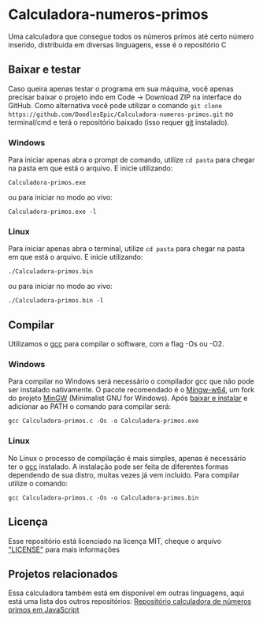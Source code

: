 # Calculadora-numeros-primos

Uma calculadora que consegue todos os números primos até certo número inserido, distribuida em diversas linguagens, esse é o repositório C

## Baixar e testar

Caso queira apenas testar o programa em sua máquina, você apenas precisar baixar o projeto indo em Code -> Download ZIP na interface do GitHub.
Como alternativa você pode utilizar o comando `git clone https://github.com/DoodlesEpic/Calculadora-numeros-primos.git` no terminal/cmd e terá o repositório baixado (isso requer [git](https://git-scm.com/) instalado).

### Windows

Para iniciar apenas abra o prompt de comando, utilize `cd pasta` para chegar na pasta em que está o arquivo. E inicie utilizando:

```shell
Calculadora-primos.exe
```

ou para iniciar no modo ao vivo:

```shell
Calculadora-primos.exe -l
```

### Linux

Para iniciar apenas abra o terminal, utilize `cd pasta` para chegar na pasta em que está o arquivo. E inicie utilizando:

```shell
./Calculadora-primos.bin
```

ou para iniciar no modo ao vivo:

```shell
./Calculadora-primos.bin -l
```

## Compilar

Utilizamos o [gcc](https://gcc.gnu.org/ "Website do gcc") para compilar o software, com a flag -Os ou -O2.

### Windows

Para compilar no Windows será necessário o compilador gcc que não pode ser instalado nativamente. O pacote recomendado é o [Mingw-w64](http://mingw-w64.org/doku.php/start "GCC for Windows 64 & 32 bits"), um fork do projeto [MinGW](http://www.mingw.org/ "Minimalist GNU for Windows") (Minimalist GNU for Windows).
Após [baixar e instalar](https://sourceforge.net/projects/mingw-w64/files/Toolchains%20targetting%20Win32/Personal%20Builds/mingw-builds/installer/mingw-w64-install.exe/download "Download Sourceforge") e adicionar ao PATH o comando para compilar será:

```shell
gcc Calculadora-primos.c -Os -o Calculadora-primos.exe
```

### Linux

No Linux o processo de compilação é mais simples, apenas é necessário ter o [gcc](https://gcc.gnu.org/ "Website do gcc") instalado. A instalação pode ser feita de diferentes formas dependendo de sua distro, muitas vezes já vem incluido.
Para compilar utilize o comando:

```shell
gcc Calculadora-primos.c -Os -o Calculadora-primos.bin
```

## Licença

Esse repositório está licenciado na licença MIT, cheque o arquivo ["LICENSE"](LICENSE) para mais informações

## Projetos relacionados

Essa calculadora também está em disponível em outras linguagens, aqui está uma lista dos outros repositórios:
[Repositório calculadora de números primos em JavaScript][1]

[1]: https://github.com/DoodlesEpic/Calculadora-numeros-primos-js "Repositório calculadora de números primos em JavaScript"
